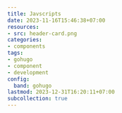 ```yaml
---
title: Javscripts
date: 2023-11-16T15:46:38+07:00
resources:
- src: header-card.png
categories:
- components
tags:
- gohugo
- component
- development
config:
  band: gohugo
lastmod: 2023-12-31T16:20:11+07:00
subcollection: true
---
```

